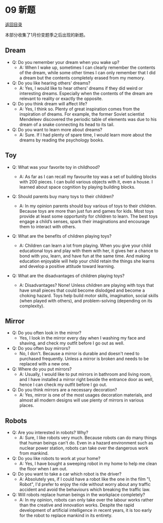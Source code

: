 # 09 新题
[返回目录](README.md)

本部分收集了1月份变题季之后出现的新题。

## Dream

- Q: Do you remember your dream when you wake up?
    - A: When I wake up, sometimes I can clearly remember the contents of the dream, while some other times I can only remember that I did a dream but the contents completely erased from my memory.
- Q: Do you like hearing others' dreams?
    - A: Yes, I would like to hear others' dreams if they did weird or interesting dreams. Especially when the contents of the dream are relevant to reality or exactly the opposite.
- Q: Do you think dream will affect life?
    - A: Yes, I think so. Plenty of great inspiration comes from the inspiration of dreams. For example, the former Soviet scientist Mendeleev discovered the periodic table of elements was due to his dream of a snake connecting its head to its tail.
- Q: Do you want to learn more about dreams?
    - A: Sure. If I had plenty of spare time, I would learn more about the dreams by reading the psychology books.

## Toy

- Q: What was your favorite toy in childhood?
    - A: As far as I can recall my favourite toy was a set of building blocks with 200 pieces. I can build various objects with it, even a house. I learned about space cognition by playing building blocks.

- Q: Should parents buy many toys to their children?
    - A: In my opinion parents should buy various of toys to their children. Because toys are more than just fun and games for kids.  Most toys provide at least some opportunity for children to learn. The best toys engage a child’s senses, spark their imaginations and encourage them to interact with others.

- Q: What are the benefits of children playing toys?
    - A: Children can learn a lot from playing.  When you give your child educational toys and play with them with her, it gives her a chance to bond with you, learn, and have fun at the same time.  And making education enjoyable will help your child retain the things she learns and develop a positive attitude toward learning.

- Q: What are the disadvantages of children playing toys?
    - A: Disadvantages? None! Unless children are playing with toys that have small pieces that could become dislodged and become a choking hazard. Toys help build motor skills, imagination, social skills (when played with others), and problem-solving (depending on its complexity).

## Mirror

- Q: Do you often look in the mirror?
    - Yes, I look in the mirror every day when I washing my face and shaving, and check my outfit before I go out as well. 
- Q: Do you often buy mirrors?
    - No, I don't. Because a mirror is durable and doesn't need to purchased frequently. Unless a mirror is broken and needs to be replaced with a new one.
- Q: Where do you put mirrors?
    - A: Usually, I would like to put mirrors in bathroom and living room, and I have installed a mirror right beside the entrance door as well, hence I can check my outfit before I go out.
- Q: Do you think mirrors are a necessary decoration?
    - A: Yes, mirror is one of the most usages decoration materials, and almost all modern designs will use plenty of mirrors in various places. 

## Robots

- Q: Are you interested in robots? Why?
    - A: Sure, I like robots very much. Because robots can do many things that human beings can't do. Even in a hazard environment such as nuclear power station, robots can take over the dangerous work from mankind.
- Q: Do you like robots to work at your home?
    - A: Yes, I have bought a sweeping robot in my home to help me clean the floor when I am out. 
- Q: Do you want to take a car which robot is the driver?
    - A: Absolutely yes, if I could have a robot like the one in the film "I, Robot", I'd prefer to enjoy the ride without worry about any traffic accident and avoid the behaviours which breaking the traffic law.
- Q: Will robots replace human beings in the workplace completely?
    - A: In my opinion, robots can only take over the labour works rather than the creative and innovation works. Despite the rapid development of artificial intelligence in recent years, it is too early for the robot to replace mankind in its entirety.
